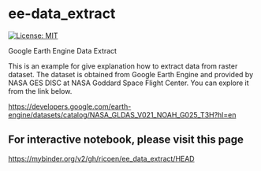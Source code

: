 # ee-data_extract
[![License: MIT](https://img.shields.io/badge/License-MIT-yellow.svg)](https://opensource.org/licenses/MIT)

Google Earth Engine Data Extract

This is an example for give explanation how to extract data from raster dataset.
The dataset is obtained from Google Earth Engine and provided by NASA GES DISC at NASA Goddard Space Flight Center. You can explore it from the link below.

https://developers.google.com/earth-engine/datasets/catalog/NASA_GLDAS_V021_NOAH_G025_T3H?hl=en

## For interactive notebook, please visit this page
https://mybinder.org/v2/gh/ricoen/ee_data_extract/HEAD
